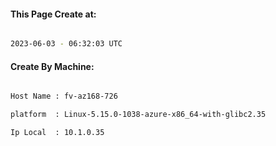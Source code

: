
   
#### This Page Create at:

```bash

2023-06-03 - 06:32:03 UTC

```

#### Create By Machine:

```bash

Host Name : fv-az168-726

platform  : Linux-5.15.0-1038-azure-x86_64-with-glibc2.35

Ip Local  : 10.1.0.35

```

